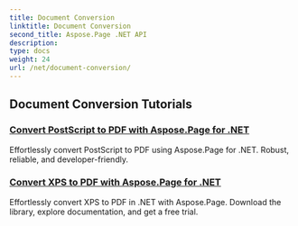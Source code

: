 ```yaml
---
title: Document Conversion
linktitle: Document Conversion
second_title: Aspose.Page .NET API
description: 
type: docs
weight: 24
url: /net/document-conversion/
---
```


## Document Conversion Tutorials
### [Convert PostScript to PDF with Aspose.Page for .NET](./convert-postscript-to-pdf/)
Effortlessly convert PostScript to PDF using Aspose.Page for .NET. Robust, reliable, and developer-friendly.
### [Convert XPS to PDF with Aspose.Page for .NET](./convert-xps-to-pdf/)
Effortlessly convert XPS to PDF in .NET with Aspose.Page. Download the library, explore documentation, and get a free trial.